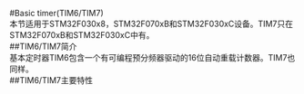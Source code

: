 #Basic timer(TIM6/TIM7)  
本节适用于STM32F030x8，STM32F070xB和STM32F030xC设备。TIM7只在STM32F070xB和STM32F030xC中有。  
##TIM6/TIM7简介  
基本定时器TIM6包含一个有可编程预分频器驱动的16位自动重载计数器。TIM7也同样。  
##TIM6/TIM7主要特性  
